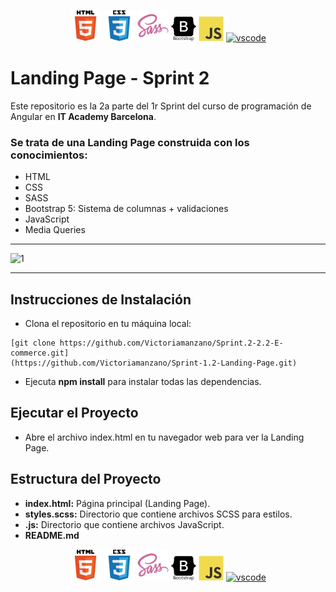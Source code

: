 <p align="center"><a href="#" target="_blank" rel="noreferrer"><img src="https://raw.githubusercontent.com/devicons/devicon/master/icons/html5/html5-original-wordmark.svg" alt="html5" width="50" height="50"/></a>
<a href="#" target="_blank" rel="noreferrer"><img src="https://raw.githubusercontent.com/devicons/devicon/master/icons/css3/css3-original-wordmark.svg" alt="css3" width="50" height="50"/></a>
<a href="#" target="_blank" rel="noreferrer"><img src="https://raw.githubusercontent.com/devicons/devicon/master/icons/sass/sass-original.svg" alt="sass" width="50" height="50"/></a>
<a href="#" target="_blank" rel="noreferrer"><img src="https://raw.githubusercontent.com/devicons/devicon/master/icons/bootstrap/bootstrap-plain-wordmark.svg" alt="bootstrap" width="40" height="40"/></a>
<a href="#" target="_blank" rel="noreferrer"><img src="https://raw.githubusercontent.com/devicons/devicon/master/icons/javascript/javascript-original.svg" alt="javascript" width="40" height="40"/></a>
<a href="#" target="_blank" rel="noreferrer"><img src="https://www.vectorlogo.zone/logos/visualstudio_code/visualstudio_code-icon.svg" alt="vscode" width="40" height="40"/></a>
  
# Landing Page - Sprint 2

Este repositorio es la 2a parte del 1r Sprint del curso de programación de Angular en **IT Academy Barcelona**.

### Se trata de una Landing Page construida con los conocimientos:

- HTML
- CSS
- SASS
- Bootstrap 5: Sistema de columnas + validaciones
- JavaScript
- Media Queries
 <hr>

![1](https://github.com/Victoriamanzano/Sprint-1.2-Landing-Page/assets/141257786/5e2fe462-8913-4914-b7cc-b9064fc852a9)

<hr>


## Instrucciones de Instalación

- Clona el repositorio en tu máquina local:
```
[git clone https://github.com/Victoriamanzano/Sprint.2-2.2-E-commerce.git]
(https://github.com/Victoriamanzano/Sprint-1.2-Landing-Page.git)  
````
- Ejecuta **npm install** para instalar todas las dependencias.
  
## Ejecutar el Proyecto
- Abre el archivo index.html en tu navegador web para ver la Landing Page.
  
## Estructura del Proyecto
- **index.html:** Página principal (Landing Page).
- **styles.scss:** Directorio que contiene archivos SCSS para estilos.
- **.js:** Directorio que contiene archivos JavaScript.
- **README.md**

<p align="center"><a href="#" target="_blank" rel="noreferrer"><img src="https://raw.githubusercontent.com/devicons/devicon/master/icons/html5/html5-original-wordmark.svg" alt="html5" width="50" height="50"/></a>
<a href="#" target="_blank" rel="noreferrer"><img src="https://raw.githubusercontent.com/devicons/devicon/master/icons/css3/css3-original-wordmark.svg" alt="css3" width="50" height="50"/></a>
<a href="#" target="_blank" rel="noreferrer"><img src="https://raw.githubusercontent.com/devicons/devicon/master/icons/sass/sass-original.svg" alt="sass" width="50" height="50"/></a>
<a href="#" target="_blank" rel="noreferrer"><img src="https://raw.githubusercontent.com/devicons/devicon/master/icons/bootstrap/bootstrap-plain-wordmark.svg" alt="bootstrap" width="40" height="40"/></a>
<a href="#" target="_blank" rel="noreferrer"><img src="https://raw.githubusercontent.com/devicons/devicon/master/icons/javascript/javascript-original.svg" alt="javascript" width="40" height="40"/></a>
  <a href="#" target="_blank" rel="noreferrer"><img src="https://www.vectorlogo.zone/logos/visualstudio_code/visualstudio_code-icon.svg" alt="vscode" width="40" height="40"/></a>
